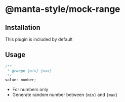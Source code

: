 # @manta-style/mock-range

## Installation

This plugin is included by default

## Usage

```js
/**
 * @range {min} {max}
 */
value: number;
```

- For numbers only
- Generate random number between `{min}` and `{max}`
